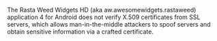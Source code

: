 The Rasta Weed Widgets HD (aka aw.awesomewidgets.rastaweed) application 4 for Android does not verify X.509 certificates from SSL servers, which allows man-in-the-middle attackers to spoof servers and obtain sensitive information via a crafted certificate.